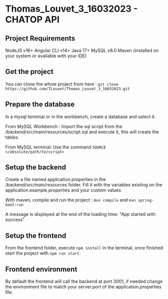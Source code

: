 # Thomas_Louvet_3_16032023 - CHATOP API 

## Project Requirements

NodeJS v16+
Angular CLI v14+
Java 17+
MySQL v8.0
Maven (installed on your system or available with your IDE)

## Get the project

You can clone the whole project from here : `git clone https://github.com/TLouvet/Thomas_Louvet_3_16032023.git`

## Prepare the database

In a mysql terminal or in the workbench, create a database and select it.

From MySQL Workbench : 
Import the sql script from the /backend/src/main/resources/script.sql and execute it, this will create the tables

From MySQL terminal: 
Use the command `SOURCE </absolute/path/to/script>`

## Setup the backend

Create a file named application.properties in the /backend/src/main/resources folder.
Fill it with the variables existing on the application.example.properties and your custom values

With maven, compile and run the project : `mvn compile` and `mvn spring-boot:run`

A message is displayed at the end of the loading time: "App started with success"

## Setup the frontend

From the frontend folder, execute `npm install` in the terminal, once finished start the project with `npm run start`. 

## Frontend environment

By default the frontend will call the backend at port 3001, if needed change the environment file to match your server.port of the application.properties file.
